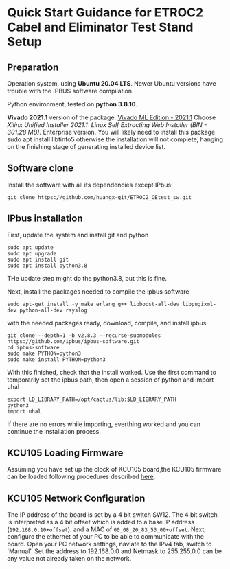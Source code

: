# Quick Start Guidance for ETROC2 Cabel and Eliminator Test Stand Setup

## Preparation

Operation system, using **Ubuntu 20.04 LTS**. Newer Ubuntu versions have trouble with the IPBUS software compilation.

Python environment, tested on **python 3.8.10**.

**Vivado 2021.1** version of the package. [Vivado ML Edition - 2021.1](https://www.xilinx.com/support/download/index.html/content/xilinx/en/downloadNav/vivado-design-tools/archive.html) Choose _Xilinx Unified Installer 2021.1: Linux Self Extracting Web Installer (BIN - 301.28 MB)._ Enterprise version. You will likely need to install this package sudo apt install libtinfo5 otherwise the installation will not complete, hanging on the finishing stage of generating installed device list.


## Software clone
 Install the software with all its dependencies except IPbus:

```
git clone https://github.com/huangx-git/ETROC2_CEtest_sw.git
```

## IPbus installation

First, update the system and install git and python

```
sudo apt update
sudo apt upgrade
sudo apt install git
sudo apt install python3.8
```

THe update step might do the python3.8, but this is fine.

Next, install the packages needed to compile the ipbus software

```sudo apt-get install -y make erlang g++ libboost-all-dev libpugixml-dev python-all-dev rsyslog```

with the needed packages ready, download, compile, and install ipbus
```
git clone --depth=1 -b v2.8.3 --recurse-submodules https://github.com/ipbus/ipbus-software.git
cd ipbus-software
sudo make PYTHON=python3
sudo make install PYTHON=python3
```
With this finished, check that the install worked. Use the first command to temporarily set the ipbus path, then open a session of python and import uhal
```
export LD_LIBRARY_PATH=/opt/cactus/lib:$LD_LIBRARY_PATH
python3
import uhal
```
If there are no errors while importing, everthing worked and you can continue the installation process.

## KCU105 Loading Firmware

Assuming you have set up the clock of KCU105 board,the KCU105 firmware can be loaded following procedures described [here](https://etl-rb.docs.cern.ch/Firmware/rb-firmware/#firmware-for-kcu-105).

## KCU105 Network Configuration
The IP address of the board is set by a 4 bit switch SW12. The 4 bit switch is interpreted as a 4 bit offset which is added to a base IP address (`192.168.0.10+offset`). and a MAC of `00_08_20_83_53_00+offset`.
Next, configure the ethernet of your PC to be able to communicate with the board. Open your PC network settings, naviate to the IPv4 tab, switch to 'Manual'. Set the address to 192.168.0.0 and Netmask to 255.255.0.0 can be any value not already taken on the network. 

